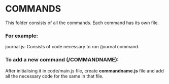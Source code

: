 # COMMANDS
This folder consists of all the commands. Each command has its own file.

### For example:

journal.js: Consists of code necessary to run /journal command.

### To add a new command (**/COMMANDNAME**):

After initialising it in code/main.js file, create **commandname.js** file and add all the necessary code for the same in that file.
